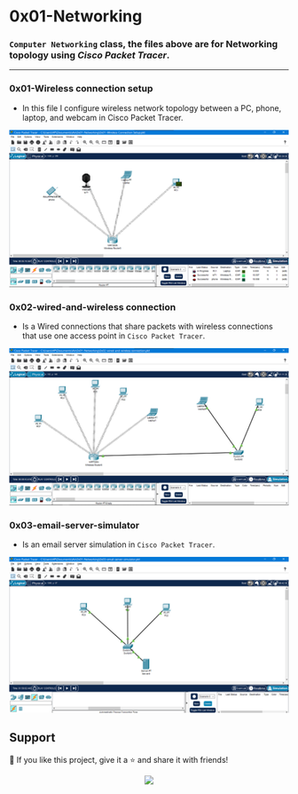 # 0x01-Networking
### `Computer Networking` class, the files above are for **Networking topology** using _Cisco Packet Tracer_.
---
### 0x01-Wireless connection setup
- In this file I configure wireless network topology between a PC, phone, laptop, and webcam in Cisco Packet Tracer.

<p align="center">
  <img src="./wireless-connection.png" alt="Wireless">
</p>

### 0x02-wired-and-wireless connection
- Is a Wired connections that share packets with wireless connections that use one access point in `Cisco Packet Tracer`. 

<p align="center">
 <img src="./wired-wireless.png">
  </p>
  
  ### 0x03-email-server-simulator
  - Is an email server simulation in `Cisco Packet Tracer`.
  <p align="center">
   <img src="./email-server.png">
  </p>
 
 ## Support

💖 If you like this project, give it a ⭐ and share it with friends!

<p align="center">
<a href="https://ko-fi.com/zenoftech"> <img src="https://img.shields.io/badge/Coffee-Buy%20me%20a%20coffee-brightgreen?style=for-the-badge&logo=Ko-fi"></a>
</p>
